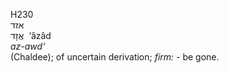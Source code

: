 <body>
  <p>H230<br>  אזד  <br> אֲזָד  ‎  ‘ăzâd  <br><i>az-awd‘ </i><br>(Chaldee); of uncertain derivation; <i>firm: - </i>be gone.<br></p>
 </body>